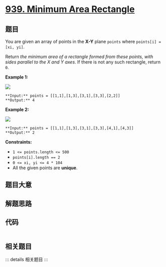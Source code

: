 # [939. Minimum Area Rectangle](https://leetcode.com/problems/minimum-area-rectangle)

## 题目

You are given an array of points in the **X-Y** plane `points` where
`points[i] = [xi, yi]`.

Return _the minimum area of a rectangle formed from these points, with sides
parallel to the X and Y axes_. If there is not any such rectangle, return `0`.



**Example 1:**

![](https://assets.leetcode.com/uploads/2021/08/03/rec1.JPG)

    
    
    **Input:** points = [[1,1],[1,3],[3,1],[3,3],[2,2]]
    **Output:** 4
    

**Example 2:**

![](https://assets.leetcode.com/uploads/2021/08/03/rec2.JPG)

    
    
    **Input:** points = [[1,1],[1,3],[3,1],[3,3],[4,1],[4,3]]
    **Output:** 2
    



**Constraints:**

  * `1 <= points.length <= 500`
  * `points[i].length == 2`
  * `0 <= xi, yi <= 4 * 104`
  * All the given points are **unique**.


## 题目大意

## 解题思路

## 代码

```javascript

```

## 相关题目

::: details 相关题目
:::
